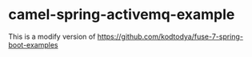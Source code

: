 # camel-spring-activemq-example

This is a modify version of https://github.com/kodtodya/fuse-7-spring-boot-examples
